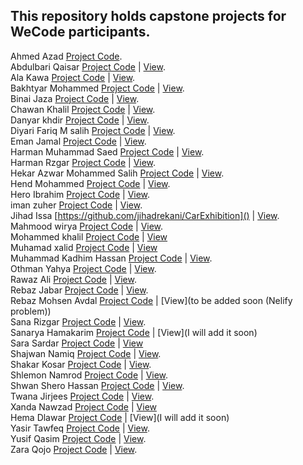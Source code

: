 ## This repository holds capstone projects for WeCode participants.

Ahmed Azad [Project Code](https://github.com/ahmedazadi/ExpCountr).</br>
Abdulbari Qaisar [Project Code](https://github.com/Abdulbariii/Wonder-Books) | [View](https://wonder-booksss.netlify.app/). </br>
Ala Kawa [Project Code]() | [View](). </br>
Bakhtyar Mohammed [Project Code](https://github.com/Bakhtyar25/wecode-project) | [View](). </br>
Binai Jaza [Project Code]() | [View](). <br>
Chawan Khalil [Project Code]() | [View]().</br>
Danyar khdir [Project Code](https://github.com/Danyarkhdir/kurd-photos.git) | [View](https://kurd-photos.netlify.app/). </br>
Diyari Fariq M salih [Project Code]() | [View](). </br>
Eman Jamal [Project Code](https://github.com/emanjse/2in1) | [View](https://2in1erbil.netlify.app/). </br>
Harman Muhammad Saed [Project Code](https://github.com/HarmanSoftware/renma) | [View](). </br>
Harman Rzgar [Project Code]() | [View](). </br>
Hekar Azwar Mohammed Salih [Project Code](https://github.com/HekarNizarki/KurdTour-React) | [View](https://kurdtour.netlify.app/).</br>
Hend Mohammed [Project Code]() | [View](). </br>
Hero Ibrahim [Project Code]() | [View]().</br>
iman zuher [Project Code](https://github.com/Imanzuher/we-capstone-project) | [View](). </br>
Jihad Issa [https://github.com/jihadrekani/CarExhibition]() | [View](). <br>
Mahmood wirya [Project Code](https://github.com/mahmood-wirya/Robomall) | [View](). </br>
Mohammed khalil [Project Code](https://github.com/Mohammedkhalil-Ali/Tourist-Guide) | [View]() </br>
Muhamad xalid [Project Code]() | [View]() </br>
Muhammad Kadhim Hassan [Project Code](https://github.com/Muhammadkadhim/Kitab-Store) | [View](https://kitabstore.netlify.app/).</br>
Othman Yahya [Project Code]() | [View](). </br>
Rawaz Ali [Project Code](https://github.com/rawazali999/phoenix-store) | [View](). </br>
Rebaz Jabar [Project Code]() | [View](). </br>
Rebaz Mohsen Avdal [Project Code](https://github.com/RebazMohsen/Capstone-We-CornPoppers) | [View](to be added soon (Nelify problem)) </br>
Sana Rizgar [Project Code](https://github.com/Sanaa00/hotel-capstone.git) | [View](). </br>
Sanarya Hamakarim [Project Code](https://github.com/sanaryaa/travel-Guid) | [View](I will add it soon) </br>
Sara Sardar [Project Code](https://github.com/Sara-Sardar/kurdlancer-capstone-project) | [View](https://kurdlancer.netlify.app/) </br>
Shajwan Namiq [Project Code](https://github.com/Shajwan-Namiq/my-capstone-app) | [View](). </br>
Shakar Kosar [Project Code](https://github.com/sShakar/wecode-ecommerce-website) | [View](). </br>
Shlemon Namrod [Project Code](https://github.com/Shlemon/rwanga-capstone-project-restaurant-management) | [View](https://rwanga-capstone-project.netlify.app/).</br>
Shwan Shero Hassan [Project Code](https://github.com/SHWAN108/moment-FinalProject) | [View](). </br>
Twana Jirjees [Project Code]() | [View](). </br>
Xanda Nawzad [Project Code]() | [View]() </br>
Hema Dlawar [Project Code](https://github.com/hemadlawar/IMDB-React-APP) | [View](I will add it soon) </br>
Yasir Tawfeq [Project Code](https://github.com/YasirTawfeq/kurdanime) | [View](https://kurdanime.netlify.app/). </br>
Yusif Qasim [Project Code](https://github.com/YusifQasim/Kurd-shoes) | [View](https://kurdshoes.netlify.app/). </br>
Zara Qojo [Project Code](https://github.com/ZaraQojo/MammaMia_POS_App) | [View](https://mammamia-pos-system-by-zaraqojo.netlify.app/). </br>

